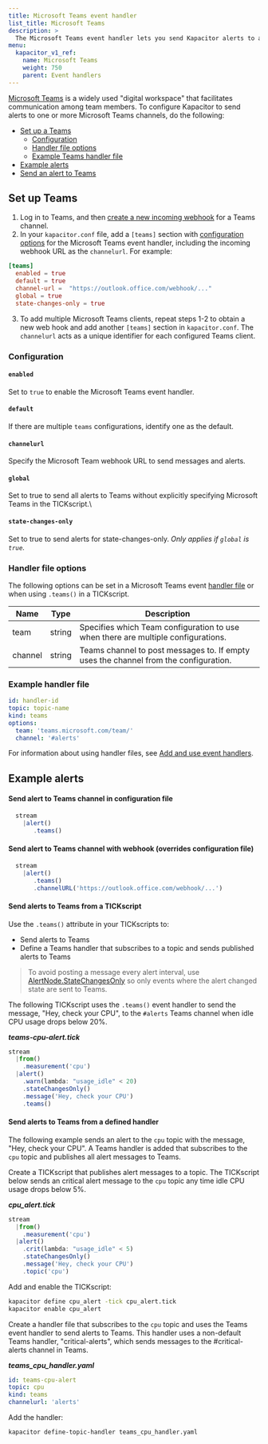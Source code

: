 ```yaml
---
title: Microsoft Teams event handler
list_title: Microsoft Teams
description: >
  The Microsoft Teams event handler lets you send Kapacitor alerts to a Microsoft Teams channel. This page includes configuration options and usage examples.
menu:
  kapacitor_v1_ref:
    name: Microsoft Teams
    weight: 750
    parent: Event handlers
---
```


[Microsoft Teams](https://www.microsoft.com/en-us/microsoft-365/microsoft-teams/group-chat-software) is a widely used "digital workspace" that facilitates communication among team members. To configure Kapacitor to send alerts to one or more Microsoft Teams channels, do the following:

- [Set up a Teams](#set-up-teams)
  - [Configuration](#configuration)
  - [Handler file options](#handler-file-options)
  - [Example Teams handler file](#example-handler-file)
- [Example alerts](#example-alerts)
- [Send an alert to Teams](#example-alerts)

## Set up Teams

1. Log in to Teams, and then [create a new incoming webhook](https://docs.microsoft.com/en-us/microsoftteams/platform/concepts/connectors#setting-up-a-custom-incoming-webhook) for a Teams channel.
2. In your `kapacitor.conf` file, add a `[teams]` section with [configuration options](#configuration) for the Microsoft Teams event
handler, including the incoming webhook URL as the `channelurl`. For example:

  ```toml
  [teams]
    enabled = true
    default = true
    channel-url =  "https://outlook.office.com/webhook/..."
    global = true
    state-changes-only = true
  ```

3. To add multiple Microsoft Teams clients, repeat steps 1-2 to obtain a new web hook and add another `[teams]` section in `kapacitor.conf`.
The `channelurl` acts as a unique identifier for each configured Teams client.

### Configuration

#### `enabled`

Set to `true` to enable the Microsoft Teams event handler.

#### `default`

If there are multiple `teams` configurations, identify one as the default.

#### `channelurl`

Specify the Microsoft Team webhook URL to send messages and alerts.

#### `global`

Set to true to send all alerts to Teams without explicitly specifying Microsoft Teams in the TICKscript.\

#### `state-changes-only`

Set to true to send alerts for state-changes-only.
_Only applies if `global` is `true`._

### Handler file options

The following options can be set in a Microsoft Teams event [handler file](/kapacitor/v1/event_handlers/#create-a-topic-handler-with-a-handler-file) or when using
`.teams()` in a TICKscript.

| Name       | Type   | Description                                                                               |
| ----       | ----   | -----------                                                                               |
| team       | string | Specifies which Team configuration to use when there are multiple configurations.         |
| channel    | string | Teams channel to post messages to. If empty uses the channel from the configuration.      |

### Example handler file

```yaml
id: handler-id
topic: topic-name
kind: teams
options:
  team: 'teams.microsoft.com/team/'
  channel: '#alerts'
```

For information about using handler files, see [Add and use event handlers](/kapacitor/v1/event_handlers/#create-a-topic-handler-with-a-handler-file).

## Example alerts

#### Send alert to Teams channel in configuration file

```js
  stream
    |alert()
       .teams()
```

#### Send alert to Teams channel with webhook (overrides configuration file)

```js
  stream
    |alert()
       .teams()
       .channelURL('https://outlook.office.com/webhook/...')
```

#### Send alerts to Teams from a TICKscript

Use the `.teams()` attribute in your TICKscripts to:

- Send alerts to Teams
- Define a Teams handler that subscribes to a topic and sends published alerts to Teams

> To avoid posting a message every alert interval, use
> [AlertNode.StateChangesOnly](/kapacitor/v1/nodes/alert_node/#statechangesonly)
> so only events where the alert changed state are sent to Teams.

The following TICKscript uses the `.teams()` event handler to send the message,
"Hey, check your CPU", to the `#alerts` Teams channel when idle CPU usage drops below 20%.

_**teams-cpu-alert.tick**_  
```js
stream
  |from()
    .measurement('cpu')
  |alert()
    .warn(lambda: "usage_idle" < 20)
    .stateChangesOnly()
    .message('Hey, check your CPU')
    .teams()
```

#### Send alerts to Teams from a defined handler

The following example sends an alert to the `cpu` topic with the message,
"Hey, check your CPU".
A Teams handler is added that subscribes to the `cpu` topic and publishes all
alert messages to Teams.

Create a TICKscript that publishes alert messages to a topic.
The TICKscript below sends an critical alert message to the `cpu` topic any time
idle CPU usage drops below 5%.

_**cpu\_alert.tick**_
```js
stream
  |from()
    .measurement('cpu')
  |alert()
    .crit(lambda: "usage_idle" < 5)
    .stateChangesOnly()
    .message('Hey, check your CPU')
    .topic('cpu')
```

Add and enable the TICKscript:

```bash
kapacitor define cpu_alert -tick cpu_alert.tick
kapacitor enable cpu_alert
```

Create a handler file that subscribes to the `cpu` topic and uses the Teams
event handler to send alerts to Teams. This handler uses a non-default Teams
handler, "critical-alerts", which sends messages to the #critical-alerts channel
in Teams.

_**teams\_cpu\_handler.yaml**_
```yaml
id: teams-cpu-alert
topic: cpu
kind: teams
channelurl: 'alerts'

```

Add the handler:

```bash
kapacitor define-topic-handler teams_cpu_handler.yaml
```
